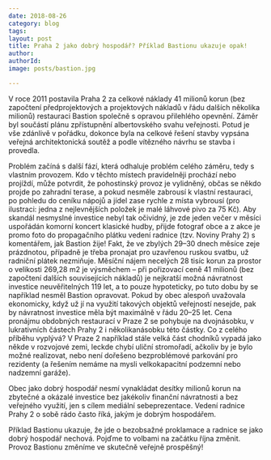 ```yaml
---
date: 2018-08-26
category: blog
tags:  
layout: post
title: Praha 2 jako dobrý hospodář? Příklad Bastionu ukazuje opak!
author: 
authorId: 
image: posts/bastion.jpg

---
```



V roce 2011 postavila Praha 2 za celkové náklady 41 milionů korun (bez započtení předprojektových a projektových nákladů v řádu dalších několika milionů) restauraci Bastion společně s opravou přilehlého opevnění. Záměr byl součástí plánu zpřístupnění albertovského svahu veřejnosti. Potud je vše zdánlivě v pořádku, dokonce byla na celkové řešení stavby vypsána veřejná architektonická soutěž a podle vítězného návrhu se stavba i provedla.

Problém začíná s další fází, která odhaluje problém celého záměru, tedy s vlastním provozem. Kdo v těchto místech pravidelněji prochází nebo projíždí, může potvrdit, že pohostinský provoz je vylidněný, občas se někdo projde po zahradní terase, a pokud nesměle zabrousí k vlastní restauraci, po pohledu do ceníku nápojů a jídel zase rychle z místa vybrousí (pro ilustraci: jedna z nejlevnějších položek je malé láhvové pivo za 75 Kč). Aby skandál nesmyslné investice nebyl tak očividný, je zde jeden večer v měsíci uspořádán komorní koncert klasické hudby, přijde fotograf obce a z akce je promo foto do propagačního plátku vedení radnice (tzv. Noviny Prahy 2) s komentářem, jak Bastion žije! Fakt, že ve zbylých 29–30 dnech měsíce zeje prázdnotou, případně je třeba pronajat pro uzavřenou ruskou svatbu, už radniční plátek nezmiňuje. Měsíční nájem necelých 28 tisíc korun za prostor o velikosti 269,28 m2 je výsměchem – při pořizovací ceně 41 milionů (bez započtení dalších souvisejících nákladů) je nejkratší možná návratnost investice neuvěřitelných 119 let, a to pouze hypoteticky, po tuto dobu by se například nesměl Bastion opravovat. Pokud by obec alespoň uvažovala ekonomicky, když už jí na využití takových objektů veřejností nesejde, pak by návratnost investice měla být maximálně v řádu 20–25 let. Cena pronájmu obdobných restaurací v Praze 2 se pohybuje na dvojnásobku, v lukrativních částech Prahy 2 i několikanásobku této částky. Co z celého příběhu vyplývá? V Praze 2 například stále velká část chodníků vypadá jako někde v rozvojové zemi, leckde chybí uliční stromořadí, ačkoliv by je bylo možné realizovat, nebo není dořešeno bezproblémové parkování pro rezidenty (a řešením nemáme na mysli velkokapacitní podzemní nebo nadzemní garáže).

Obec jako dobrý hospodář nesmí vynakládat desítky milionů korun na zbytečné a okázalé investice bez
jakékoliv finanční návratnosti a bez veřejného využití, jen s cílem mediální sebeprezentace. Vedení radnice Prahy 2 o sobě rádo často říká, jakým je dobrým hospodářem.

Příklad Bastionu ukazuje, že jde o bezobsažné proklamace a radnice se jako dobrý hospodář nechová. Pojďme to volbami na začátku října změnit. Provoz Bastionu změníme ve skutečně veřejně prospěšný!
